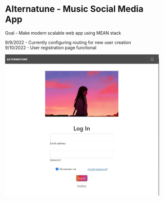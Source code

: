 # Alternatune - Music Social Media App
Goal - Make modern scalable web app using MEAN stack

9/9/2022 - Currently configuring routing for new user creation\
9/10/2022 - User registration page functional

![My Image](alternatuneCover.jpg)

